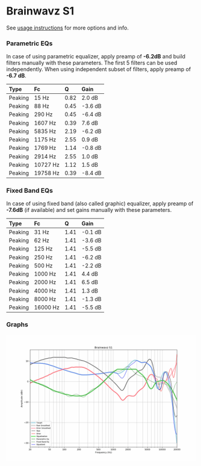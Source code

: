# Brainwavz S1
See [usage instructions](https://github.com/jaakkopasanen/AutoEq#usage) for more options and info.

### Parametric EQs
In case of using parametric equalizer, apply preamp of **-6.2dB** and build filters manually
with these parameters. The first 5 filters can be used independently.
When using independent subset of filters, apply preamp of **-6.7 dB**.

| Type    | Fc       |    Q | Gain    |
|:--------|:---------|:-----|:--------|
| Peaking | 15 Hz    | 0.82 | 2.0 dB  |
| Peaking | 88 Hz    | 0.45 | -3.6 dB |
| Peaking | 290 Hz   | 0.45 | -6.4 dB |
| Peaking | 1607 Hz  | 0.39 | 7.6 dB  |
| Peaking | 5835 Hz  | 2.19 | -6.2 dB |
| Peaking | 1175 Hz  | 2.55 | 0.9 dB  |
| Peaking | 1769 Hz  | 1.14 | -0.8 dB |
| Peaking | 2914 Hz  | 2.55 | 1.0 dB  |
| Peaking | 10727 Hz | 1.12 | 1.5 dB  |
| Peaking | 19758 Hz | 0.39 | -8.4 dB |

### Fixed Band EQs
In case of using fixed band (also called graphic) equalizer, apply preamp of **-7.6dB**
(if available) and set gains manually with these parameters.

| Type    | Fc       |    Q | Gain    |
|:--------|:---------|:-----|:--------|
| Peaking | 31 Hz    | 1.41 | -0.1 dB |
| Peaking | 62 Hz    | 1.41 | -3.6 dB |
| Peaking | 125 Hz   | 1.41 | -5.5 dB |
| Peaking | 250 Hz   | 1.41 | -6.2 dB |
| Peaking | 500 Hz   | 1.41 | -2.2 dB |
| Peaking | 1000 Hz  | 1.41 | 4.4 dB  |
| Peaking | 2000 Hz  | 1.41 | 6.5 dB  |
| Peaking | 4000 Hz  | 1.41 | 1.3 dB  |
| Peaking | 8000 Hz  | 1.41 | -1.3 dB |
| Peaking | 16000 Hz | 1.41 | -5.5 dB |

### Graphs
![](./Brainwavz%20S1.png)